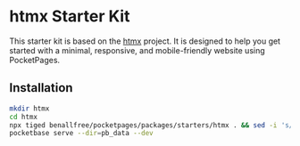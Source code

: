 # htmx Starter Kit

This starter kit is based on the [htmx](https://htmx.org/) project. It is designed to help you get started with a minimal, responsive, and mobile-friendly website using PocketPages.

## Installation

```bash
mkdir htmx
cd htmx
npx tiged benallfree/pocketpages/packages/starters/htmx . && sed -i 's/"workspace://g' package.json
pocketbase serve --dir=pb_data --dev
```
